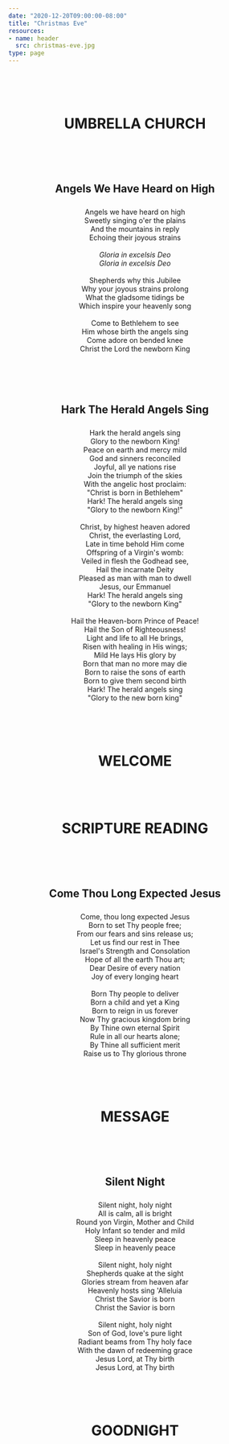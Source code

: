 ```yaml
---
date: "2020-12-20T09:00:00-08:00"
title: "Christmas Eve"
resources:
- name: header
  src: christmas-eve.jpg
type: page
---
```

<style>
  h1 {
    margin-top: 100px;
    margin-bottom: 100px;
  }
  h2 {
    margin-top: 100px;
    margin-bottom: 25px;
  }
</style>
<div style="text-align: center;">

<h1>UMBRELLA CHURCH</h1>

<h2>Angels We Have Heard on High</h2>

<p>
Angels we have heard on high<br />
Sweetly singing o'er the plains<br />
And the mountains in reply<br />
Echoing their joyous strains<br />
<br />
<i>Gloria in excelsis Deo</i><br />
<i>Gloria in excelsis Deo</i><br />
<br />
Shepherds why this Jubilee<br />
Why your joyous strains prolong<br />
What the gladsome tidings be<br />
Which inspire your heavenly song<br />
<br />
Come to Bethlehem to see<br />
Him whose birth the angels sing<br />
Come adore on bended knee<br />
Christ the Lord the newborn King<br />
</p>

<h2>Hark The Herald Angels Sing</h2>

<p>
Hark the herald angels sing<br />
Glory to the newborn King!<br />
Peace on earth and mercy mild<br />
God and sinners reconciled<br />
Joyful, all ye nations rise<br />
Join the triumph of the skies<br />
With the angelic host proclaim:<br />
"Christ is born in Bethlehem"<br />
Hark! The herald angels sing<br />
"Glory to the newborn King!"<br />
<br />
Christ, by highest heaven adored<br />
Christ, the everlasting Lord,<br />
Late in time behold Him come<br />
Offspring of a Virgin's womb:<br />
Veiled in flesh the Godhead see,<br />
Hail the incarnate Deity<br />
Pleased as man with man to dwell<br />
Jesus, our Emmanuel<br />
Hark! The herald angels sing<br />
"Glory to the newborn King"<br />
<br />
Hail the Heaven-born Prince of Peace!<br />
Hail the Son of Righteousness!<br />
Light and life to all He brings,<br />
Risen with healing in His wings;<br />
Mild He lays His glory by<br />
Born that man no more may die<br />
Born to raise the sons of earth<br />
Born to give them second birth<br />
Hark! The herald angels sing<br />
"Glory to the new born king"<br />
</p>

<h1>WELCOME</h1>

<h1>SCRIPTURE READING</h1>

<h2>Come Thou Long Expected Jesus</h2>

<p>
Come, thou long expected Jesus<br />
Born to set Thy people free;<br />
From our fears and sins release us;<br />
Let us find our rest in Thee<br />
Israel's Strength and Consolation<br />
Hope of all the earth Thou art;<br />
Dear Desire of every nation<br />
Joy of every longing heart<br />
<br />
Born Thy people to deliver<br />
Born a child and yet a King<br />
Born to reign in us forever<br />
Now Thy gracious kingdom bring<br />
By Thine own eternal Spirit<br />
Rule in all our hearts alone;<br />
By Thine all sufficient merit<br />
Raise us to Thy glorious throne<br />
</p>

<h1>MESSAGE</h1>

<h2>Silent Night</h2>

<p>
Silent night, holy night<br />
All is calm, all is bright<br />
Round yon Virgin, Mother and Child<br />
Holy Infant so tender and mild<br />
Sleep in heavenly peace<br />
Sleep in heavenly peace<br />
 <br />
Silent night, holy night<br />
Shepherds quake at the sight<br />
Glories stream from heaven afar<br />
Heavenly hosts sing 'Alleluia<br />
Christ the Savior is born<br />
Christ the Savior is born<br />
 <br />
Silent night, holy night<br />
Son of God, love's pure light<br />
Radiant beams from Thy holy face<br />
With the dawn of redeeming grace<br />
Jesus Lord, at Thy birth<br />
Jesus Lord, at Thy birth<br />
</p>

<h1>GOODNIGHT</h1>

</div>